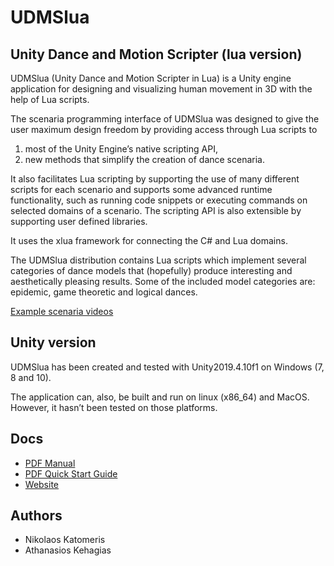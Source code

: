 # UDMSlua

## Unity Dance and Motion Scripter (lua version)

UDMSlua (Unity Dance and Motion Scripter in Lua) is a Unity engine application for designing and visualizing
human movement in 3D with the help of Lua scripts. 

The scenaria programming interface of UDMSlua was designed to give the user maximum
design freedom by providing access through Lua scripts to

1. most of the Unity Engine’s native scripting API,
2. new methods that simplify the creation of dance scenaria.

It also facilitates Lua scripting by supporting the use of many different scripts for each scenario and supports some advanced runtime functionality, such as running code snippets or executing commands on selected domains of a scenario. The scripting API is also extensible by supporting user defined libraries.

It uses the xlua framework for connecting the C# and Lua domains.

The UDMSlua distribution contains Lua scripts which implement several categories of dance
models that (hopefully) produce interesting and aesthetically pleasing results. Some of the
included model categories are: epidemic, game theoretic and logical dances.

[Example scenaria videos](https://www.youtube.com/playlist?list=PL_2WFQgRYVSUEee39b1cywWpROfy6I9_S)

## Unity version
UDMSlua has been created and tested with Unity2019.4.10f1 on Windows (7, 8 and 10). 

The application can, also, be built and run on linux (x86_64) and MacOS. However, it hasn’t been tested
on those platforms.

## Docs
- [PDF Manual](https://github.com/nicktheway/UDMSlua/blob/master/Assets/StreamingAssets/UDMSlua_Help.pdf)
- [PDF Quick Start Guide](https://github.com/nicktheway/UDMSlua/blob/master/Assets/StreamingAssets/UDMSlua_QuickStart.pdf)
- [Website](https://udms-docs.netlify.app/)

## Authors
- Nikolaos Katomeris
- Athanasios Kehagias
